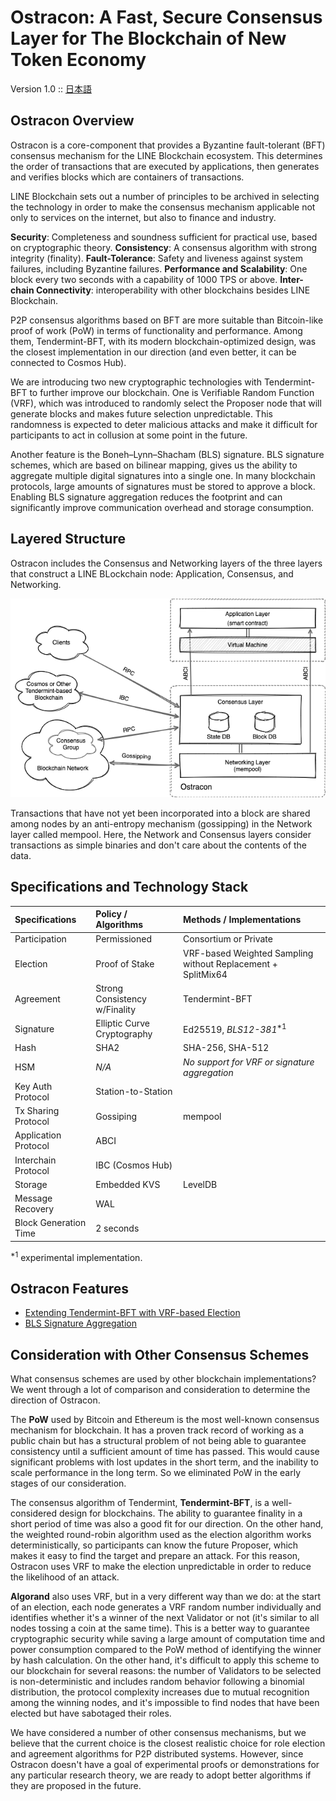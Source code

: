 # Ostracon: A Fast, Secure Consensus Layer for The Blockchain of New Token Economy

Version 1.0 :: [日本語](README_ja.md)

## Ostracon Overview

Ostracon is a core-component that provides a Byzantine fault-tolerant (BFT) consensus mechanism for the LINE Blockchain ecosystem. This determines the order of transactions that are executed by applications, then generates and verifies blocks which are containers of transactions.

LINE Blockchain sets out a number of principles to be archived in selecting the technology in order to make the consensus mechanism applicable not only to services on the internet, but also to finance and industry.

**Security**: Completeness and soundness sufficient for practical use, based on cryptographic theory.
**Consistency**: A consensus algorithm with strong integrity (finality).
**Fault-Tolerance**: Safety and liveness against system failures, including Byzantine failures.
**Performance and Scalability**: One block every two seconds with a capability of 1000 TPS or above.
**Inter-chain Connectivity**: interoperability with other blockchains besides LINE Blockchain.

P2P consensus algorithms based on BFT are more suitable than Bitcoin-like proof of work (PoW) in terms of functionality and performance. Among them, Tendermint-BFT, with its modern blockchain-optimized design, was the closest implementation in our direction (and even better, it can be connected to Cosmos Hub).

We are introducing two new cryptographic technologies with Tendermint-BFT to further improve our blockchain. One is Verifiable Random Function (VRF), which was introduced to randomly select the Proposer node that will generate blocks and makes future selection unpredictable. This randomness is expected to deter malicious attacks and make it difficult for participants to act in collusion at some point in the future.

Another feature is the  Boneh–Lynn–Shacham (BLS) signature. BLS signature schemes, which are based on bilinear mapping, gives us the ability to aggregate multiple digital signatures into a single one. In many blockchain protocols, large amounts of signatures must be stored to approve a block. Enabling BLS signature aggregation reduces the footprint and can significantly improve communication overhead and storage consumption.

## Layered Structure

Ostracon includes the Consensus and Networking layers of the three layers that construct a LINE BLockchain node: Application, Consensus, and Networking.

![Layered Structure](layered_structure.png)

Transactions that have not yet been incorporated into a block are shared among nodes by an anti-entropy mechanism (gossipping) in the Network layer called mempool. Here, the Network and Consensus layers consider transactions as simple binaries and don't care about the contents of the data.

## Specifications and Technology Stack

| Specifications        | Policy / Algorithms           | Methods / Implementations                                    |
| :-------------------- | :---------------------------- | :----------------------------------------------------------- |
| Participation         | Permissioned                  | Consortium or Private                                        |
| Election              | Proof of Stake                | VRF-based Weighted Sampling without Replacement + SplitMix64 |
| Agreement             | Strong Consistency w/Finality | Tendermint-BFT                                               |
| Signature             | Elliptic Curve Cryptography   | Ed25519, *BLS12-381*<sup>*1</sup>                            |
| Hash                  | SHA2                          | SHA-256, SHA-512                                             |
| HSM                   | *N/A*                         | *No support for VRF or signature aggregation*                |
| Key Auth Protocol     | Station-to-Station            |                                                              |
| Tx Sharing Protocol   | Gossiping                     | mempool                                                      |
| Application Protocol  | ABCI                          |                                                              |
| Interchain Protocol   | IBC (Cosmos Hub)              |                                                              |
| Storage               | Embedded KVS                  | LevelDB                                                      |
| Message Recovery      | WAL                           |                                                              |
| Block Generation Time | 2 seconds                     |                                                              |

<sup>*1</sup> experimental implementation.

## Ostracon Features

* [Extending Tendermint-BFT with VRF-based Election](consensus/index.md)
* [BLS Signature Aggregation](signature-aggregation/index.md)

## Consideration with Other Consensus Schemes

What consensus schemes are used by other blockchain implementations? We went through a lot of comparison and consideration to determine the direction of Ostracon.

The **PoW** used by Bitcoin and Ethereum is the most well-known consensus mechanism for blockchain. It has a proven track record of working as a public chain but has a structural problem of not being able to guarantee consistency until a sufficient amount of time has passed. This would cause significant problems with lost updates in the short term, and the inability to scale performance in the long term. So we eliminated PoW in the early stages of our consideration.

The consensus algorithm of Tendermint, **Tendermint-BFT**, is a well-considered design for blockchains. The ability to guarantee finality in a short period of time was also a good fit for our direction. On the other hand, the weighted round-robin algorithm used as the election algorithm works deterministically, so participants can know the future Proposer, which makes it easy to find the target and prepare an attack. For this reason, Ostracon uses VRF to make the election unpredictable in order to reduce the likelihood of an attack.

**Algorand** also uses VRF, but in a very different way than we do: at the start of an election, each node generates a VRF random number individually and identifies whether it's a winner of the next Validator or not (it's similar to all nodes tossing a coin at the same time). This is a better way to guarantee cryptographic security while saving a large amount of computation time and power consumption compared to the PoW method of identifying the winner by hash calculation. On the other hand, it's difficult to apply this scheme to our blockchain for several reasons: the number of Validators to be selected is non-deterministic and includes random behavior following a binomial distribution, the protocol complexity increases due to mutual recognition among the winning nodes, and it's impossible to find nodes that have been elected but have sabotaged their roles.

We have considered a number of other consensus mechanisms, but we believe that the current choice is the closest realistic choice for role election and agreement algorithms for P2P distributed systems. However, since Ostracon doesn't have a goal of experimental proofs or demonstrations for any particular research theory, we are ready to adopt better algorithms if they are proposed in the future.
